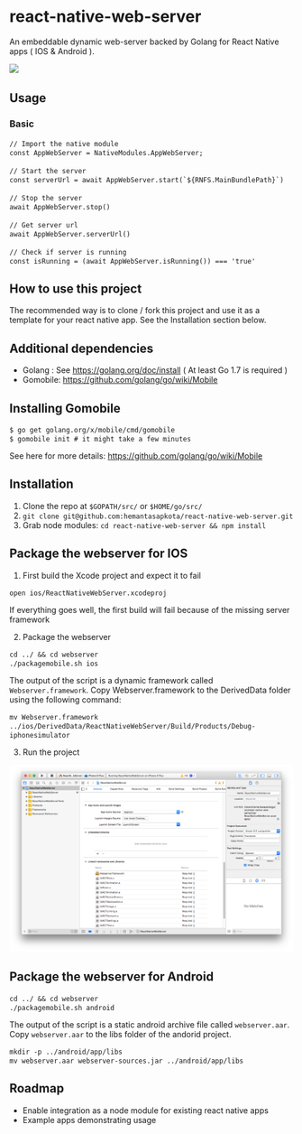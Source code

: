 # react-native-web-server
An embeddable dynamic web-server backed by Golang for React Native apps ( IOS & Android ).

![](https://s3.amazonaws.com/battousai/ReactNativeWebServer.gif)

## Usage

### Basic

```
// Import the native module
const AppWebServer = NativeModules.AppWebServer;

// Start the server
const serverUrl = await AppWebServer.start(`${RNFS.MainBundlePath}`)

// Stop the server
await AppWebServer.stop()

// Get server url
await AppWebServer.serverUrl()

// Check if server is running
const isRunning = (await AppWebServer.isRunning()) === 'true'

```

## How to use this project

The recommended way is to clone / fork this project and use it as a template for your react native app. See the Installation section below.

## Additional dependencies
* Golang : See https://golang.org/doc/install ( At least Go 1.7 is required )
* Gomobile: https://github.com/golang/go/wiki/Mobile

## Installing Gomobile

```
$ go get golang.org/x/mobile/cmd/gomobile
$ gomobile init # it might take a few minutes
```

See here for more details: https://github.com/golang/go/wiki/Mobile

## Installation

1. Clone the repo at `$GOPATH/src/` or `$HOME/go/src/`
2. `git clone git@github.com:hemantasapkota/react-native-web-server.git`
3. Grab node modules: `cd react-native-web-server && npm install`

## Package the webserver for IOS

1. First build the Xcode project and expect it to fail

```
open ios/ReactNativeWebServer.xcodeproj
```

If everything goes well, the first build will fail because of the missing server framework

2. Package the webserver

```
cd ../ && cd webserver
./packagemobile.sh ios
```
The output of the script is a dynamic framework called `Webserver.framework`. Copy Webserver.framework to the DerivedData folder using the following command:

```
mv Webserver.framework ../ios/DerivedData/ReactNativeWebServer/Build/Products/Debug-iphonesimulator
```

3. Run the project

![](screenshots/xcode.png)

## Package the webserver for Android

```
cd ../ && cd webserver
./packagemobile.sh android
```
The output of the script is a static android archive file called `webserver.aar`. Copy `webserver.aar` to the libs folder of the andorid project.

```
mkdir -p ../android/app/libs
mv webserver.aar webserver-sources.jar ../android/app/libs
```

## Roadmap

* Enable integration as a node module for existing react native apps
* Example apps demonstrating usage
